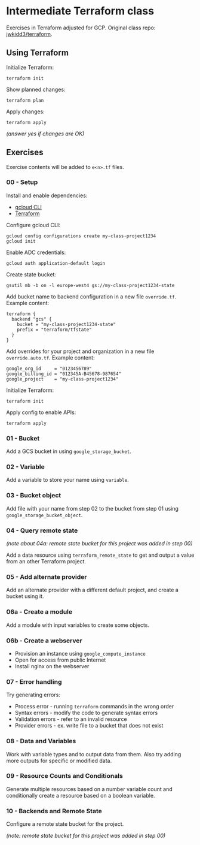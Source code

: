 # Intermediate Terraform class

Exercises in Terraform adjusted for GCP. Original class repo: [jwkidd3/terraform](https://github.com/jwkidd3/terraform).

## Using Terraform

Initialize Terraform:
```
terraform init
```
Show planned changes:
```
terraform plan
```
Apply changes:
```
terraform apply
```
*(answer yes if changes are OK)*

## Exercises

Exercise contents will be added to `e<n>.tf` files.

### 00 - Setup

Install and enable dependencies:
- [gcloud CLI](https://cloud.google.com/sdk/docs/install)
- [Terraform](https://www.terraform.io/downloads)

Configure gcloud CLI:
```
gcloud config configurations create my-class-project1234
gcloud init
```

Enable ADC credentials:
```
gcloud auth application-default login
```

Create state bucket:
```
gsutil mb -b on -l europe-west4 gs://my-class-project1234-state
```

Add bucket name to backend configuration in a new file `override.tf`. Example content:
```
terraform {
  backend "gcs" {
    bucket = "my-class-project1234-state"
    prefix = "terraform/tfstate"
  }
}
```

Add overrides for your project and organization in a new file `override.auto.tf`. Example content:
```
google_org_id     = "0123456789"
google_billing_id = "012345A-B45678-987654"
google_project    = "my-class-project1234"
```

Initialize Terraform:
```
terraform init
```

Apply config to enable APIs:
```
terraform apply
```

### 01 - Bucket

Add a GCS bucket in using `google_storage_bucket`.

### 02 - Variable

Add a variable to store your name using `variable`.

### 03 - Bucket object

Add file with your name from step 02 to the bucket from step 01 using `google_storage_bucket_object`.

### 04 - Query remote state

*(note about 04a: remote state bucket for this project was added in step 00)*

Add a data resource using `terraform_remote_state` to get and output a value from an other Terraform project.

### 05 - Add alternate provider

Add an alternate provider with a different default project, and create a bucket using it.

### 06a - Create a module

Add a module with input variables to create some objects.

### 06b - Create a webserver

- Provision an instance using `google_compute_instance`
- Open for access from public Internet
- Install nginx on the webserver

### 07 - Error handling

Try generating errors:
- Process error - running `terraform` commands in the wrong order
- Syntax errors - modify the code to generate syntax errors
- Validation errors - refer to an invalid resource
- Provider errors - ex. write file to a bucket that does not exist

### 08 - Data and Variables

Work with variable types and to output data from them. Also try adding more outputs for specific or modified data.

### 09 - Resource Counts and Conditionals

Generate multiple resources based on a number variable count and conditionally create a resource based on a boolean variable.

### 10 - Backends and Remote State

Configure a remote state bucket for the project.

*(note: remote state bucket for this project was added in step 00)*
